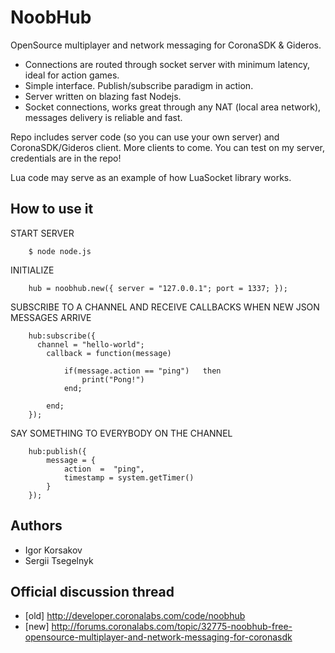 NoobHub
=======

OpenSource multiplayer and network messaging for CoronaSDK & Gideros.

* Connections are routed through socket server with minimum latency, ideal for action games.
* Simple interface. Publish/subscribe paradigm in action.
* Server written on blazing fast Nodejs.
* Socket connections, works great through any NAT (local area network), messages delivery is reliable and fast.

Repo includes server code (so you can use your own server) and CoronaSDK/Gideros client. More clients to come.
You can test on my server, credentials are in the repo!

Lua code may serve as an example of how LuaSocket library works.


How to use it
------------

START SERVER

        $ node node.js

INITIALIZE

        hub = noobhub.new({ server = "127.0.0.1"; port = 1337; }); 

SUBSCRIBE TO A CHANNEL AND RECEIVE CALLBACKS WHEN NEW JSON MESSAGES ARRIVE

        hub:subscribe({
          channel = "hello-world";	
        	callback = function(message)
        
        		if(message.action == "ping")   then 
        			print("Pong!")
        		end;
        
        	end;
        });

SAY SOMETHING TO EVERYBODY ON THE CHANNEL

        hub:publish({
            message = {
                action  =  "ping",
                timestamp = system.getTimer()
            }
        });


Authors
-------

* Igor Korsakov
* Sergii Tsegelnyk


Official discussion thread
---------------------------

* [old] http://developer.coronalabs.com/code/noobhub
* [new] http://forums.coronalabs.com/topic/32775-noobhub-free-opensource-multiplayer-and-network-messaging-for-coronasdk

